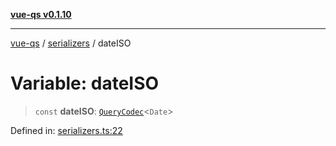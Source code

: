 [**vue-qs v0.1.10**](../../../../README.md)

***

[vue-qs](../../../../README.md) / [serializers](../README.md) / dateISO

# Variable: dateISO

> `const` **dateISO**: [`QueryCodec`](../../../../type-aliases/QueryCodec.md)\<`Date`\>

Defined in: [serializers.ts:22](https://github.com/iamsomraj/vue-qs/blob/fa7480bd601b09f7ce1b80df8786e16589ef7fc2/src/serializers.ts#L22)
